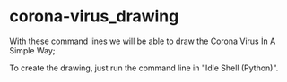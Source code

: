 # corona-virus_drawing
With these command lines we will be able to draw the Corona Virus İn A Simple Way;

To create the drawing, just run the command line in "Idle Shell (Python)".

